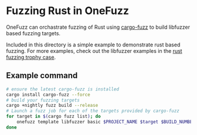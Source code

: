 # Fuzzing Rust in OneFuzz

OneFuzz can orchastrate fuzzing of Rust using
[cargo-fuzz](https://crates.io/crates/cargo-fuzz) to build libfuzzer based
fuzzing targets.

Included in this directory is a simple example to demonstrate rust based
fuzzing.  For more examples, check out the libfuzzer examples in the [rust
fuzzing trophy case](https://github.com/rust-fuzz/trophy-case).

## Example command

```bash
# ensure the latest cargo-fuzz is installed
cargo install cargo-fuzz --force     
# build your fuzzing targets
cargo +nightly fuzz build --release  
# Launch a fuzz job for each of the targets provided by cargo-fuzz
for target in $(cargo fuzz list); do
    onefuzz template libfuzzer basic $PROJECT_NAME $target $BUILD_NUMBER $POOL_NAME --target_exe ./.onefuzz/target/x86_64-unknown-linux-gnu/release/$target --inputs ./.onefuzz/corpus/$target
done
```